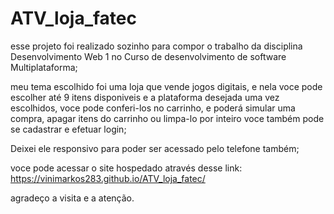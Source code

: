 # ATV_loja_fatec

esse projeto foi realizado sozinho para compor o trabalho da disciplina Desenvolvimento Web 1 no Curso de desenvolvimento de software Multiplataforma;

meu tema escolhido foi uma loja que vende jogos digitais, e nela voce pode escolher até 9 itens disponiveis e a plataforma desejada
uma vez escolhidos, voce pode conferi-los no carrinho, e poderá simular uma compra, apagar itens do carrinho ou limpa-lo por inteiro
voce também pode se cadastrar e efetuar login;

Deixei ele responsivo para poder ser acessado pelo telefone também;

voce pode acessar o site hospedado através desse link:
https://vinimarkos283.github.io/ATV_loja_fatec/

agradeço a visita e a atenção.
